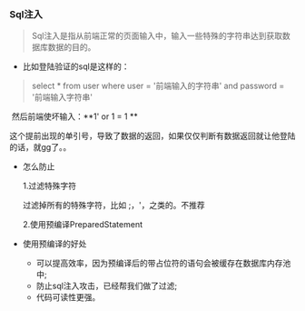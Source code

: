 ### Sql注入

> Sql注入是指从前端正常的页面输入中，输入一些特殊的字符串达到获取数据库数据的目的。

- 比如登陆验证的sql是这样的：

> select * from user where user = '前端输入的字符串' and password = '前端输入字符串'

​	然后前端使坏输入：**1' or 1 = 1 **

​	这个提前出现的单引号，导致了数据的返回，如果仅仅判断有数据返回就让他登陆的话，就gg了。。



- 怎么防止

  1.过滤特殊字符

     过滤掉所有的特殊字符，比如 ;，'，之类的。不推荐

  2.使用预编译PreparedStatement



- 使用预编译的好处
  - 可以提高效率，因为预编译后的带占位符的语句会被缓存在数据库内存池中;
  - 防止sql注入攻击，已经帮我们做了过滤;
  - 代码可读性更强。